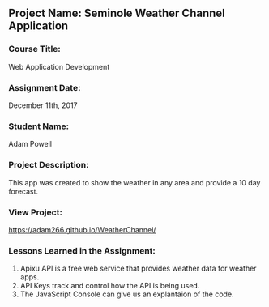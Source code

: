 ## Project Name:  Seminole Weather Channel Application

### Course Title:
Web Application Development

### Assignment Date:  
December 11th, 2017

### Student Name:  
Adam Powell

### Project Description:
This app was created to show the weather in any area and provide a 10 day forecast.

### View Project:
https://adam266.github.io/WeatherChannel/

### Lessons Learned in the Assignment:
1. Apixu API is a free web service that provides weather data for weather apps.
2. API Keys track and control how the API is being used.
3. The JavaScript Console can give us an explantaion of the code.

